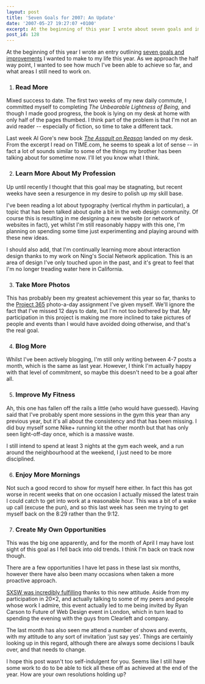 ```yaml
---
layout: post
title: 'Seven Goals for 2007: An Update'
date: '2007-05-27 19:27:07 +0100'
excerpt: At the beginning of this year I wrote about seven goals and improvements I wanted to make to my life this year. As I approach the middle of the year, I look at what I've achieved so far, and which areas still need some work.
post_id: 128
---
```

At the beginning of this year I wrote an entry outlining [seven goals and improvements][1] I wanted to make to my life this year. As we approach the half way point, I wanted to see how much I've been able to achieve so far, and what areas I still need to work on.

1. ### Read More

  Mixed success to date. The first two weeks of my new daily commute, I committed myself to completing <cite>The Unbearable Lightness of Being</cite>, and though I made good progress, the book is lying on my desk at home with only half of the pages thumbed. I think part of the problem is that I'm not an avid reader -- especially of fiction, so time to take a different tack.

  Last week Al Gore's new book [<cite>The Assault on Reason</cite>][2] landed on my desk. From the excerpt I read on TIME.com, he seems to speak a lot of sense -- in fact a lot of sounds similar to some of the things my brother has been talking about for sometime now.  I'll let you know what I think.

2. ### Learn More About My Profession

  Up until recently I thought that this goal may be stagnating, but recent weeks have seen a resurgence in my desire to polish up my skill base.

  I've been reading a lot about typography (vertical rhythm in particular), a topic that has been talked about quite a bit in the web design community. Of course this is resulting in me designing a new website (or network of websites in fact), yet whilst I'm still reasonably happy with this one, I'm planning on spending some time just experimenting and playing around with these new ideas.

  I should also add, that I'm continually learning more about interaction design thanks to my work on Ning's Social Network application. This is an area of design I've only touched upon in the past, and it's great to feel that I'm no longer treading water here in California.

3. ### Take More Photos

  This has probably been my greatest achievement this year so far, thanks to the [Project 365][3] photo-a-day assignment I've given myself. We'll ignore the fact that I've missed 12 days to date, but I'm not too bothered by that. My participation in this project is making me more inclined to take pictures of people and events than I would have avoided doing otherwise, and that's the real goal.

4. ### Blog More

  Whilst I've been actively blogging, I'm still only writing between 4-7 posts a month, which is the same as last year. However, I think I'm actually happy with that level of commitment, so maybe this doesn't need to be a goal after all.

5. ### Improve My Fitness

  Ah, this one has fallen off the rails a little (who would have guessed). Having said that I've probably spent more sessions in the gym this year than any previous year, but it's all about the consistency and that has been missing. I did buy myself some Nike+ running kit the other month but that has only seen light-off-day once, which is a massive waste.

  I still intend to spend at least 3 nights at the gym each week, and a run around the neighbourhood at the weekend, I just need to be more disciplined.

6. ### Enjoy More Mornings

  Not such a good record to show for myself here either. In fact this has got worse in recent weeks that on one occasion I actually missed the latest train I could catch to get into work at a reasonable hour. This was a bit of a wake up call (excuse the pun), and so this last week has seen me trying to get myself back on the 8:29 rather than the 9:12.

7. ### Create My Own Opportunities

  This was the big one apparently, and for the month of April I may have lost sight of this goal as I fell back into old trends. I think I'm back on track now though.

  There are a few opportunities I have let pass in these last six months, however there have also been many occasions when taken a more proactive approach.

[SXSW was incredibly fulfilling][4] thanks to this new attitude. Aside from my participation in 20×2, and actually talking to some of my peers and people whose work I admire, this event actually led to me being invited by Ryan Carson to Future of Web Design event in London, which in turn lead to spending the evening with the guys from Clearleft and company.

  The last month has also seen me attend a number of shows and events, with my attitude to any sort of invitation 'just say yes'. Things are certainly looking up in this regard, although there are always some decisions I baulk over, and that needs to change.

I hope this post wasn't too self-indulgent for you. Seems like I still have some work to do to be able to tick all these off as achieved at the end of the year. How are your own resolutions holding up?

[1]: /2007/01/seven_goals/
[2]: http://www.amazon.co.uk/dp/0747590974/
[3]: http://flickr.com/photos/lloydyweb/sets/72157594458562627/
[4]: /2007/03/if_sxsw_made_beer/